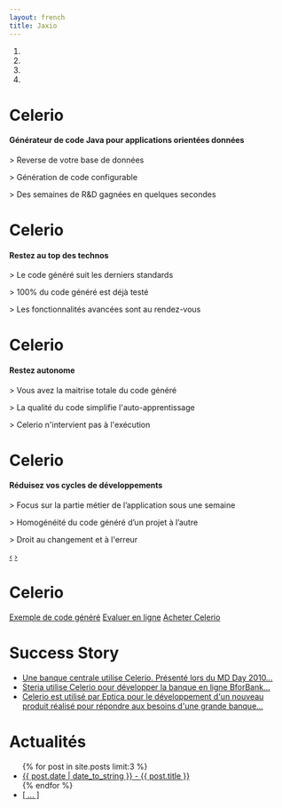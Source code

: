 ```yaml
---
layout: french
title: Jaxio
---
```


<div id="myCarousel" class="carousel slide hero-unit">
  <ol class="carousel-indicators">
    <li data-target="#myCarousel" data-slide-to="0" class="active"></li>
    <li data-target="#myCarousel" data-slide-to="1"></li>
    <li data-target="#myCarousel" data-slide-to="2"></li>
    <li data-target="#myCarousel" data-slide-to="3"></li>
  </ol>
  <!-- Carousel items -->
  <div class="carousel-inner">
    <div class="active item">
	    <h1>Celerio</h1>
		<h4>Générateur de code Java pour applications orientées données</h4>
		<div class="carousel-caption">
			<p>&gt; Reverse de votre base de données</p>
			<p>&gt; Génération de code configurable</p>
			<p>&gt; Des semaines de R&amp;D gagnées en quelques secondes</p>
		</div>
    </div>
    <div class="item">
	    <h1>Celerio</h1>
		<h4>Restez au top des technos</h4>		
		<div class="carousel-caption">
			<p>&gt; Le code généré suit les derniers standards</p>
			<p>&gt; 100% du code généré est déjà testé</p>
			<p>&gt; Les fonctionnalités avancées sont au rendez-vous</p>
		</div>	
    </div>
    <div class="item">
	    <h1>Celerio</h1>
		<h4>Restez autonome</h4>
	     <div class="carousel-caption">
			<p>&gt; Vous avez la maitrise totale du code généré</p>
			<p>&gt; La qualité du code simplifie l'auto-apprentissage</p>
			<p>&gt; Celerio n'intervient pas à l'exécution</p>
		</div>
    </div>
    <div class="item">
	    <h1>Celerio</h1>
		<h4>Réduisez vos cycles de développements</h4> 
		<div class="carousel-caption">
			<p>&gt; Focus sur la partie métier de l’application sous une semaine</p>
			<p>&gt; Homogénéité du code généré d’un projet à l’autre</p>    
			<p>&gt; Droit au changement et à l'erreur</p>    
		</div>
    </div>
  </div>
  <!-- Carousel nav -->
  <a class="carousel-control left" href="#myCarousel" data-slide="prev">&lsaquo;</a>
  <a class="carousel-control right" href="#myCarousel" data-slide="next">&rsaquo;</a>
  
</div>

<script type="text/javascript">
$('.carousel').carousel({
  interval: 10000
});
</script>

<!-- Example row of columns -->
<div class="row">
<div class="span4">
	<h1>Celerio</h1>
	<p>
		<a href="https://github.com/jaxio/generated-projects" class="btn btn-primary">Exemple de code généré</a>
		<a href="/celerio-service.html" class="btn btn-primary">Evaluer en ligne</a>
		<a href="/licence-utilisation-celerio.html" class="btn btn-primary">Acheter Celerio</a>
	</p>
</div>
<div class="span4">
	<h1>Success Story</h1>
	<ul>
	<li>
		<a href="/celerio-livre-blanc.html">Une banque centrale utilise Celerio. Présenté lors du MD Day 2010...</a>
	</li>
	<li>
		<a href="reference-steria.html">Steria utilise Celerio pour développer la banque en ligne BforBank...</a>
	</li>
	<li>
		<a href="reference-editeur.html">Celerio est utilisé par Eptica pour le développement d'un nouveau 
		produit réalisé pour répondre aux besoins d'une grande banque...</a>
	</li>
	</ul>
</div>
<div class="span4">
	<h1>Actualités</h1>
	<ul>
    {% for post in site.posts limit:3 %}
    	<li><a href="{{ post.url }}">{{ post.date | date_to_string }} - {{ post.title }}</a></li>
	{% endfor %}
		<li><a href="actualites.html"> [ ... ] </a></li>
	</ul>
	<p>
</div>
</div>
